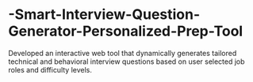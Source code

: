 # -Smart-Interview-Question-Generator-Personalized-Prep-Tool
Developed an interactive web tool that  dynamically generates tailored technical and  behavioral interview questions based on user selected job roles and difficulty levels.
